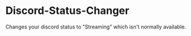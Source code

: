 # Discord-Status-Changer
Changes your discord status to "Streaming" which isn't normally available.
